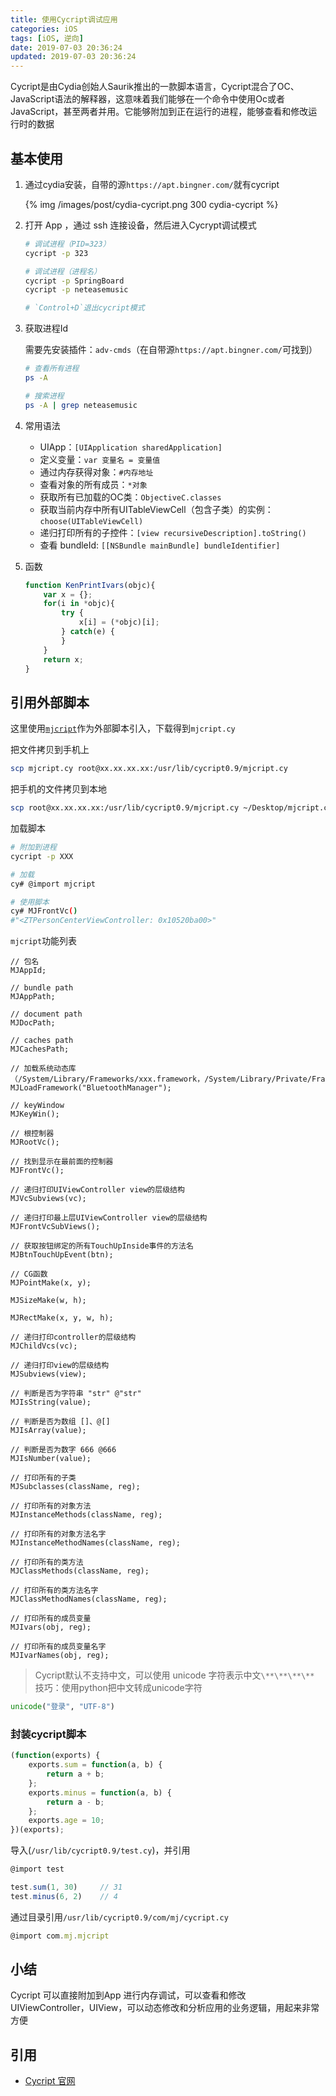 ```yaml
---
title: 使用Cycript调试应用
categories: iOS
tags: [iOS, 逆向]
date: 2019-07-03 20:36:24
updated: 2019-07-03 20:36:24
---
```


Cycript是由Cydia创始人Saurik推出的一款脚本语言，Cycript混合了OC、JavaScript语法的解释器，这意味着我们能够在一个命令中使用Oc或者JavaScript，甚至两者并用。它能够附加到正在运行的进程，能够查看和修改运行时的数据

<!-- more -->
## 基本使用

1. 通过cydia安装，自带的源`https://apt.bingner.com/`就有cycript

    {% img /images/post/cydia-cycript.png 300 cydia-cycript %}

2. 打开 App ，通过 ssh 连接设备，然后进入Cycrypt调试模式

    ```sh
    # 调试进程（PID=323）
    cycript -p 323

    # 调试进程（进程名）
    cycript -p SpringBoard
    cycript -p neteasemusic

    # `Control+D`退出cycript模式
    ```

3. 获取进程Id

    需要先安装插件：`adv-cmds`（在自带源`https://apt.bingner.com/`可找到）

    ```sh
    # 查看所有进程
    ps -A

    # 搜索进程
    ps -A | grep neteasemusic
    ```

4. 常用语法

    * UIApp：`[UIApplication sharedApplication]`
    * 定义变量：`var 变量名 = 变量值`
    * 通过内存获得对象：`#内存地址`
    * 查看对象的所有成员：`*对象`
    * 获取所有已加载的OC类：`ObjectiveC.classes`
    * 获取当前内存中所有UITableViewCell（包含子类）的实例：`choose(UITableViewCell)`
    * 递归打印所有的子控件：`[view recursiveDescription].toString()`
    * 查看 bundleId: `[[NSBundle mainBundle] bundleIdentifier]`

5. 函数

    ```js
    function KenPrintIvars(objc){
        var x = {};
        for(i in *objc){
            try {
                x[i] = (*objc)[i];
            } catch(e) {
            }
        }
        return x;
    }
    ```

## 引用外部脚本

这里使用[`mjcript`](https://github.com/CoderMJLee/mjcript)作为外部脚本引入，下载得到`mjcript.cy`

把文件拷贝到手机上

```sh
scp mjcript.cy root@xx.xx.xx.xx:/usr/lib/cycript0.9/mjcript.cy
```

把手机的文件拷贝到本地

```sh
scp root@xx.xx.xx.xx:/usr/lib/cycript0.9/mjcript.cy ~/Desktop/mjcript.cy
```

加载脚本

```sh
# 附加到进程
cycript -p XXX

# 加载
cy# @import mjcript

# 使用脚本
cy# MJFrontVc()
#"<ZTPersonCenterViewController: 0x10520ba00>"
```

`mjcript`功能列表

```objc
// 包名
MJAppId;

// bundle path
MJAppPath;

// document path
MJDocPath;

// caches path
MJCachesPath;

// 加载系统动态库（/System/Library/Frameworks/xxx.framework，/System/Library/Private/Frameworks/xxx.framework）
MJLoadFramework("BluetoothManager");

// keyWindow
MJKeyWin();

// 根控制器
MJRootVc();

// 找到显示在最前面的控制器
MJFrontVc();

// 递归打印UIViewController view的层级结构
MJVcSubviews(vc);

// 递归打印最上层UIViewController view的层级结构
MJFrontVcSubViews();

// 获取按钮绑定的所有TouchUpInside事件的方法名
MJBtnTouchUpEvent(btn);

// CG函数
MJPointMake(x, y);

MJSizeMake(w, h);

MJRectMake(x, y, w, h);

// 递归打印controller的层级结构
MJChildVcs(vc);

// 递归打印view的层级结构
MJSubviews(view);

// 判断是否为字符串 "str" @"str"
MJIsString(value);

// 判断是否为数组 []、@[]
MJIsArray(value);

// 判断是否为数字 666 @666
MJIsNumber(value);

// 打印所有的子类
MJSubclasses(className, reg);

// 打印所有的对象方法
MJInstanceMethods(className, reg);

// 打印所有的对象方法名字
MJInstanceMethodNames(className, reg);

// 打印所有的类方法
MJClassMethods(className, reg);

// 打印所有的类方法名字
MJClassMethodNames(className, reg);

// 打印所有的成员变量
MJIvars(obj, reg);

// 打印所有的成员变量名字
MJIvarNames(obj, reg);
```

> Cycript默认不支持中文，可以使用 unicode 字符表示中文`\**\**\**\**`
> 技巧：使用python把中文转成unicode字符

```py
unicode("登录", "UTF-8")
```

### 封装cycript脚本

```js
(function(exports) {
    exports.sum = function(a, b) {
        return a + b;
    };
    exports.minus = function(a, b) {
        return a - b;
    };
    exports.age = 10;
})(exports);
```

导入(`/usr/lib/cycript0.9/test.cy`)，并引用

```js
@import test

test.sum(1, 30)     // 31
test.minus(6, 2)    // 4
```

通过目录引用`/usr/lib/cycript0.9/com/mj/cycript.cy`

```js
@import com.mj.mjcript
```

## 小结

Cycript 可以直接附加到App 进行内存调试，可以查看和修改 UIViewController，UIView，可以动态修改和分析应用的业务逻辑，用起来非常方便

## 引用

* [Cycript 官网](http://www.cycript.org)
